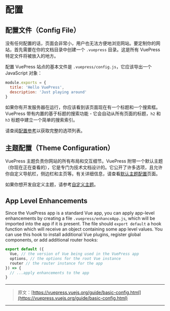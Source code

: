 # 配置

## 配置文件（Config File）

没有任何配置的话，页面会非常小，用户也无法方便地浏览网站。要定制你的网站，首先需要在你的文档目录中创建一个 `.vuepress` 目录。这是所有 VuePress 特定文件将被放入的地方。

配置 VuePress 站点的基本文件是 `.vuepress/config.js`，它应该导出一个 JavaScript 对象：

``` js
module.exports = {
  title: 'Hello VuePress',
  description: 'Just playing around'
}
```

如果你有开发服务器在运行，你应该看到该页面现在有一个标题和一个搜索框。VuePress 带有内置的基于标题的搜索功能 - 它会自动从所有页面的标题，`h2` 和 `h3` 标题中建立一个简单的搜索索引。

请查阅[配置参考](../config/)以获取完整的选项列表。

## 主题配置（Theme Configuration）

VuePress 主题负责你网站的所有布局和交互细节。VuePress 附带一个默认主题（你现在正在查看的），它是专门为技术文档设计的。它公开了许多选项，且允许你自定义导航栏，侧边栏和主页等。有关详细信息，请查看[默认主题配置](../default-theme-config/)页面。

如果你想开发自定义主题，请参考[自定义主题](./custom-themes.md)。

## App Level Enhancements

Since the VuePress app is a standard Vue app, you can apply app-level enhancements by creating a file `.vuepress/enhanceApp.js`, which will be imported into the app if it is present. The file should `export default` a hook function which will receive an object containing some app level values. You can use this hook to install additional Vue plugins, register global components, or add additional router hooks:

``` js
export default ({
  Vue, // the version of Vue being used in the VuePress app
  options, // the options for the root Vue instance
  router // the router instance for the app
}) => {
  // ...apply enhancements to the app
}
```

***

> 原文：[https://vuepress.vuejs.org/guide/basic-config.html](https://vuepress.vuejs.org/guide/basic-config.html)

***
